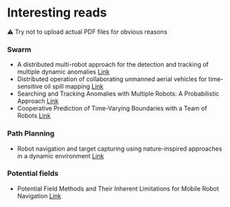 # Interesting reads

:warning: Try not to upload actual PDF files for obvious reasons

### Swarm
- <span>A distributed multi-robot approach for the detection and tracking of multiple dynamic anomalies <a href="https://www.researchgate.net/publication/282686743_A_distributed_multi-robot_approach_for_the_detection_and_tracking_of_multiple_dynamic_anomalies">Link</a></span>
- <span>Distributed operation of collaborating unmanned aerial vehicles for time-sensitive oil spill mapping <a href="https://www.researchgate.net/publication/331057364_Distributed_operation_of_collaborating_unmanned_aerial_vehicles_for_time-sensitive_oil_spill_mapping">Link</a></span>
- <span>Searching and Tracking Anomalies with Multiple Robots: A Probabilistic Approach <a href="https://www.researchgate.net/publication/308735632_Searching_and_Tracking_Anomalies_with_Multiple_Robots_A_Probabilistic_Approach">Link</a></span>
- <span>Cooperative Prediction of Time-Varying Boundaries with a Team of Robots <a href="https://www.researchgate.net/publication/320596783_Cooperative_Prediction_of_Time-Varying_Boundaries_with_a_Team_of_Robots">Link</a></span>

### Path Planning
- <span>Robot navigation and target capturing using nature-inspired approaches in a dynamic environment <a href="https://arxiv.org/abs/1911.02268">Link</a></span>

### Potential fields
- <span>Potential Field Methods and Their Inherent Limitations for Mobile Robot Navigation <a href="https://www.researchgate.net/publication/224749557_Potential_Field_Methods_and_Their_Inherent_Limitations_for_Mobile_Robot_Navigation">Link</a></span>
